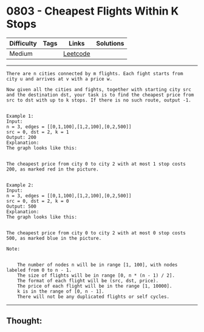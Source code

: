 # 0803 - Cheapest Flights Within K Stops

Difficulty  | Tags | Links | Solutions
----------- | ---- | ----- | -----
Medium |  | [Leetcode](https://leetcode.com/problems/cheapest-flights-within-k-stops/description/) |


-----------

```
There are n cities connected by m flights. Each fight starts from city u and arrives at v with a price w.

Now given all the cities and fights, together with starting city src and the destination dst, your task is to find the cheapest price from src to dst with up to k stops. If there is no such route, output -1.


Example 1:
Input: 
n = 3, edges = [[0,1,100],[1,2,100],[0,2,500]]
src = 0, dst = 2, k = 1
Output: 200
Explanation: 
The graph looks like this:


The cheapest price from city 0 to city 2 with at most 1 stop costs 200, as marked red in the picture.


Example 2:
Input: 
n = 3, edges = [[0,1,100],[1,2,100],[0,2,500]]
src = 0, dst = 2, k = 0
Output: 500
Explanation: 
The graph looks like this:


The cheapest price from city 0 to city 2 with at most 0 stop costs 500, as marked blue in the picture.

Note:


	The number of nodes n will be in range [1, 100], with nodes labeled from 0 to n - 1.
	The size of flights will be in range [0, n * (n - 1) / 2].
	The format of each flight will be (src, dst, price).
	The price of each flight will be in the range [1, 10000].
	k is in the range of [0, n - 1].
	There will not be any duplicated flights or self cycles.
```

-----------

## Thought:
